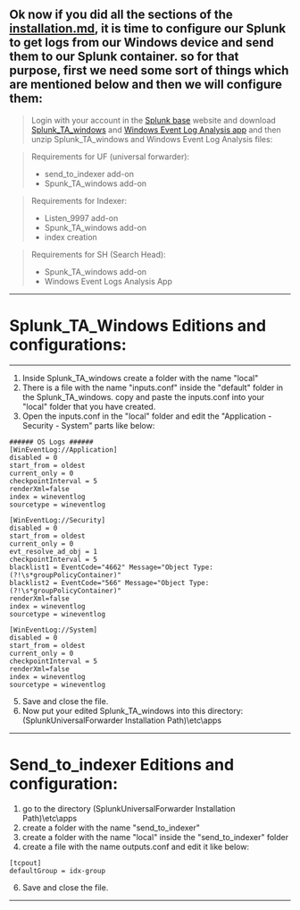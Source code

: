 Ok now if you did all the sections of the [installation.md](https://github.com/Arashknia/Dockerized-Splunk/blob/main/Installation.md), it is time to configure our Splunk to get logs from our Windows device and send them to our Splunk container. so for that purpose, first we need some sort of things  which are mentioned below and then we will configure them:
---
  > Login with your account in the [Splunk base](https://splunkbase.splunk.com/) website and download [Splunk_TA_windows](https://splunkbase.splunk.com/app/742) and [Windows Event Log Analysis app](https://splunkbase.splunk.com/app/3067) and then unzip Splunk_TA_windows and Windows Event Log Analysis files:

  > Requirements for UF (universal forwarder):
  > - send_to_indexer add-on
  > - Spunk_TA_windows add-on

  > Requirements for Indexer:
  > - Listen_9997 add-on
  > - Spunk_TA_windows add-on
  > - index creation

  > Requirements for SH (Search Head):
  > - Spunk_TA_windows add-on 
  > - Windows Event Logs Analysis App
---

# Splunk_TA_Windows Editions and configurations:
---
1. Inside Splunk_TA_windows create a folder with the name "local"
2. There is a file with the name "inputs.conf" inside the "default" folder in the Splunk_TA_windows. copy and paste the inputs.conf into your "local" folder that you have created.
3. Open the inputs.conf in the "local" folder and edit the "Application - Security - System" parts like below:
```
###### OS Logs ######
[WinEventLog://Application]
disabled = 0
start_from = oldest
current_only = 0
checkpointInterval = 5
renderXml=false
index = wineventlog
sourcetype = wineventlog

[WinEventLog://Security]
disabled = 0
start_from = oldest
current_only = 0
evt_resolve_ad_obj = 1
checkpointInterval = 5
blacklist1 = EventCode="4662" Message="Object Type:(?!\s*groupPolicyContainer)"
blacklist2 = EventCode="566" Message="Object Type:(?!\s*groupPolicyContainer)"
renderXml=false
index = wineventlog
sourcetype = wineventlog

[WinEventLog://System]
disabled = 0
start_from = oldest
current_only = 0
checkpointInterval = 5
renderXml=false
index = wineventlog
sourcetype = wineventlog
```
5. Save and close the file.
6. Now put your edited Splunk_TA_windows into this directory: (SplunkUniversalForwarder Installation Path)\etc\apps
---
# Send_to_indexer Editions and configuration:
1. go to the directory (SplunkUniversalForwarder Installation Path)\etc\apps
2. create a folder with the name "send_to_indexer"
3. create a folder with the name "local" inside the "send_to_indexer" folder
4. create a file with the name outputs.conf and edit it like below:
```
[tcpout]
defaultGroup = idx-group
```
6. Save and close the file.
---

